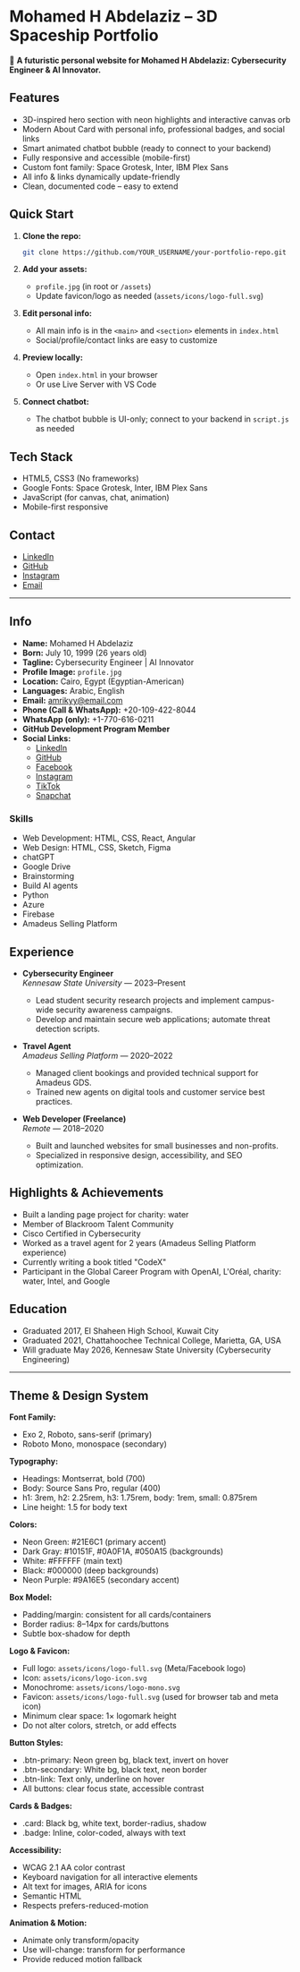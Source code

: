 # Mohamed H Abdelaziz – 3D Spaceship Portfolio

🚀 **A futuristic personal website for Mohamed H Abdelaziz: Cybersecurity Engineer & AI Innovator.**

## Features

- 3D-inspired hero section with neon highlights and interactive canvas orb
- Modern About Card with personal info, professional badges, and social links
- Smart animated chatbot bubble (ready to connect to your backend)
- Fully responsive and accessible (mobile-first)
- Custom font family: Space Grotesk, Inter, IBM Plex Sans
- All info & links dynamically update-friendly
- Clean, documented code – easy to extend

## Quick Start

1. **Clone the repo:**

   ```bash
   git clone https://github.com/YOUR_USERNAME/your-portfolio-repo.git
   ```

2. **Add your assets:**

   - `profile.jpg` (in root or `/assets`)
   - Update favicon/logo as needed (`assets/icons/logo-full.svg`)

3. **Edit personal info:**

   - All main info is in the `<main>` and `<section>` elements in `index.html`
   - Social/profile/contact links are easy to customize

4. **Preview locally:**

   - Open `index.html` in your browser
   - Or use Live Server with VS Code

5. **Connect chatbot:**

   - The chatbot bubble is UI-only; connect to your backend in `script.js` as needed

## Tech Stack

- HTML5, CSS3 (No frameworks)
- Google Fonts: Space Grotesk, Inter, IBM Plex Sans
- JavaScript (for canvas, chat, animation)
- Mobile-first responsive

## Contact

- [LinkedIn](https://www.linkedin.com/in/amrikyy)
- [GitHub](https://github.com/mohamed-abdelaziz710)
- [Instagram](https://www.instagram.com/amrikyy?igsh=bzhlOHRycTN4bDAz&utm_source=qr)
- [Email](mailto:amrikyy@email.com)

---

## Info

- **Name:** Mohamed H Abdelaziz
- **Born:** July 10, 1999 (26 years old)
- **Tagline:** Cybersecurity Engineer | AI Innovator
- **Profile Image:** `profile.jpg`
- **Location:** Cairo, Egypt (Egyptian-American)
- **Languages:** Arabic, English
- **Email:** <amrikyy@email.com>
- **Phone (Call & WhatsApp):** +20-109-422-8044
- **WhatsApp (only):** +1-770-616-0211
- **GitHub Development Program Member**
- **Social Links:**
  - [LinkedIn](https://www.linkedin.com/in/amrikyy)
  - [GitHub](https://github.com/mohamed-abdelaziz710)
  - [Facebook](https://web.facebook.com/Hamood.Amriky0/)
  - [Instagram](https://www.instagram.com/amrikyy?igsh=bzhlOHRycTN4bDAz&utm_source=qr)
  - [TikTok](https://www.tiktok.com/@moecrypto710?_t=ZT-8wbeZ0H9A1z&_r=1)
  - [Snapchat](https://snapchat.com/t/M9sQbCZu)

### Skills

- Web Development: HTML, CSS, React, Angular
- Web Design: HTML, CSS, Sketch, Figma
- chatGPT
- Google Drive
- Brainstorming
- Build AI agents
- Python
- Azure
- Firebase
- Amadeus Selling Platform

## Experience

- **Cybersecurity Engineer**  
  *Kennesaw State University* — 2023–Present  
  - Lead student security research projects and implement campus-wide security awareness campaigns.
  - Develop and maintain secure web applications; automate threat detection scripts.

- **Travel Agent**  
  *Amadeus Selling Platform* — 2020–2022  
  - Managed client bookings and provided technical support for Amadeus GDS.
  - Trained new agents on digital tools and customer service best practices.

- **Web Developer (Freelance)**  
  *Remote* — 2018–2020  
  - Built and launched websites for small businesses and non-profits.
  - Specialized in responsive design, accessibility, and SEO optimization.

## Highlights & Achievements

- Built a landing page project for charity: water
- Member of Blackroom Talent Community
- Cisco Certified in Cybersecurity
- Worked as a travel agent for 2 years (Amadeus Selling Platform experience)
- Currently writing a book titled "CodeX"
- Participant in the Global Career Program with OpenAI, L'Oréal, charity: water, Intel, and Google

## Education

- Graduated 2017, El Shaheen High School, Kuwait City
- Graduated 2021, Chattahoochee Technical College, Marietta, GA, USA
- Will graduate May 2026, Kennesaw State University (Cybersecurity Engineering)

---

## Theme & Design System

**Font Family:**

- Exo 2, Roboto, sans-serif (primary)
- Roboto Mono, monospace (secondary)

**Typography:**

- Headings: Montserrat, bold (700)
- Body: Source Sans Pro, regular (400)
- h1: 3rem, h2: 2.25rem, h3: 1.75rem, body: 1rem, small: 0.875rem
- Line height: 1.5 for body text

**Colors:**

- Neon Green: #21E6C1 (primary accent)
- Dark Gray: #10151F, #0A0F1A, #050A15 (backgrounds)
- White: #FFFFFF (main text)
- Black: #000000 (deep backgrounds)
- Neon Purple: #9A16E5 (secondary accent)

**Box Model:**

- Padding/margin: consistent for all cards/containers
- Border radius: 8–14px for cards/buttons
- Subtle box-shadow for depth

**Logo & Favicon:**

- Full logo: `assets/icons/logo-full.svg` (Meta/Facebook logo)
- Icon: `assets/icons/logo-icon.svg`
- Monochrome: `assets/icons/logo-mono.svg`
- Favicon: `assets/icons/logo-full.svg` (used for browser tab and meta icon)
- Minimum clear space: 1× logomark height
- Do not alter colors, stretch, or add effects

**Button Styles:**

- .btn-primary: Neon green bg, black text, invert on hover
- .btn-secondary: White bg, black text, neon border
- .btn-link: Text only, underline on hover
- All buttons: clear focus state, accessible contrast

**Cards & Badges:**

- .card: Black bg, white text, border-radius, shadow
- .badge: Inline, color-coded, always with text

**Accessibility:**

- WCAG 2.1 AA color contrast
- Keyboard navigation for all interactive elements
- Alt text for images, ARIA for icons
- Semantic HTML
- Respects prefers-reduced-motion

**Animation & Motion:**

- Animate only transform/opacity
- Use will-change: transform for performance
- Provide reduced motion fallback
